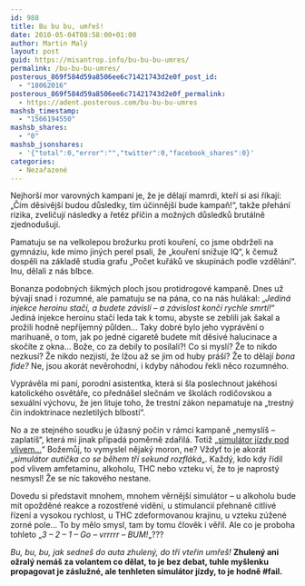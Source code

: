 ```yaml
---
id: 988
title: Bu bu bu, umřeš!
date: 2010-05-04T08:58:00+01:00
author: Martin Malý
layout: post
guid: https://misantrop.info/bu-bu-bu-umres/
permalink: /bu-bu-bu-umres/
posterous_869f584d59a8506ee6c71421743d2e0f_post_id:
  - "18062016"
posterous_869f584d59a8506ee6c71421743d2e0f_permalink:
  - https://adent.posterous.com/bu-bu-bu-umres
mashsb_timestamp:
  - "1566194550"
mashsb_shares:
  - "0"
mashsb_jsonshares:
  - '{"total":0,"error":"","twitter":0,"facebook_shares":0}'
categories:
  - Nezařazené
---
```

Nejhorší mor varovných kampaní je, že je dělají mamrdi, kteří si asi říkají: &#8222;Čím děsivější budou důsledky, tím účinnější bude kampaň!&#8220;, takže přehání rizika, zveličují následky a řetěz příčin a možných důsledků brutálně zjednodušují.

Pamatuju se na velkolepou brožurku proti kouření, co jsme obdrželi na gymnáziu, kde mimo jiných perel psali, že &#8222;kouření snižuje IQ&#8220;, k čemuž dospěli na základě studia grafu &#8222;Počet kuřáků ve skupinách podle vzdělání&#8220;. Inu, dělali z nás blbce.

Bonanza podobných šikmých ploch jsou protidrogové kampaně. Dnes už bývají snad i rozumné, ale pamatuju se na pána, co na nás hulákal: &#8222;_Jediná injekce heroinu stačí, a budete závislí &#8211; a závislost končí rychle smrtí!_&#8220; Jediná injekce heroinu stačí leda tak k tomu, abyste se zeblili jak šakal a prožili hodně nepříjemný půlden&#8230; Taky dobré bylo jeho vyprávění o marihuaně, o tom, jak po jedné cigaretě budete mít děsivé halucinace a skočíte z okna&#8230; Bože, co za debily to posílali?! Co si myslí? Že to nikdo nezkusí? Že nikdo nezjistí, že lžou až se jim od huby práší? Že to dělají _bona fide?_ Ne, jsou akorát nevěrohodní, i kdyby náhodou řekli něco rozumného.

Vyprávěla mi paní, porodní asistentka, která si šla poslechnout jakéhosi katolického osvětáře, co přednášel slečnám ve školách rodičovskou a sexuální výchovu, že jen lituje toho, že trestní zákon nepamatuje na &#8222;trestný čin indoktrinace nezletilých blbostí&#8220;.

No a ze stejného soudku je úžasný počin v rámci kampaně &#8222;nemyslíš &#8211; zaplatíš&#8220;, která mi jinak připadá poměrně zdařilá. Totiž &#8222;[simulátor jízdy pod vlivem&#8230;](https://nemyslis-zaplatis.cz/simulator-jizdy)&#8220; Božemůj, to vymyslel nějaký moron, ne? Vždyť to je akorát &#8222;_simulátor autíčka co se během tří sekund rozfláká_&#8222;. Každý, kdo kdy řídil pod vlivem amfetaminu, alkoholu, THC nebo vzteku ví, že to je naprostý nesmysl! Že se nic takového nestane.

Dovedu si představit mnohem, mnohem věrnější simulátor &#8211; u alkoholu bude mít opožděné reakce a rozostřené vidění, u stimulancií přehnaně citlivé řízení a vysokou rychlost, u THC zdeformovanou krajinu, u vzteku zúžené zorné pole&#8230; To by mělo smysl, tam by tomu člověk i věřil. Ale co je proboha tohleto &#8222;_3 &#8211; 2 &#8211; 1 &#8211; Go &#8211; vrrrrr &#8211; BUM!_&#8222;???

_Bu, bu, bu, jak sedneš do auta zhulený, do tří vteřin umřeš!_ **Zhulený ani ožralý nemáš za volantem co dělat, to je bez debat, tuhle myšlenku propagovat je záslužné, ale tenhleten simulátor jízdy, to je hodně #fail.**